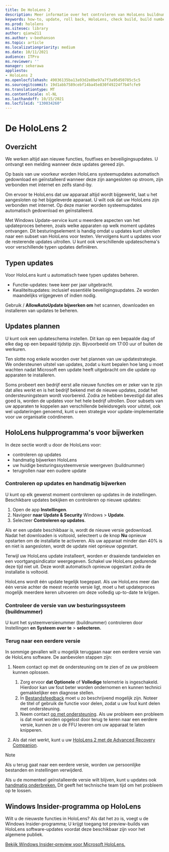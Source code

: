```yaml
---
title: De HoloLens 2
description: Meer informatie over het controleren van HoloLens buildnummer, het up-to-date houden van apparaatupdates, het deelnemen aan het Insiders-programma en het terugdraaien van updates.
keywords: how-to, update, roll back, HoloLens, check build, build number
ms.prod: hololens
ms.sitesec: library
author: qianw211
ms.author: v-beehanson
ms.topic: article
ms.localizationpriority: medium
ms.date: 10/11/2021
audience: ITPro
ms.reviewer: ''
manager: sekerawa
appliesto:
- HoloLens 2
ms.openlocfilehash: 49036135ba13a93d2e8be97a7f3a95d50785c5c5
ms.sourcegitcommit: 19d1abb7589cebf14ba45e830f49224f7b4fcfe9
ms.translationtype: MT
ms.contentlocale: nl-NL
ms.lasthandoff: 10/15/2021
ms.locfileid: "130034260"
---
```

# <a name="update-hololens-2"></a>De HoloLens 2

## <a name="overview"></a>Overzicht

We werken altijd aan nieuwe functies, foutfixes en beveiligingsupdates. U ontvangt een melding wanneer deze updates gereed zijn.

Op basis van uw voorkeur worden HoloLens systeemupdates automatisch gedownload en geïnstalleerd wanneer deze zijn aangesloten op stroom, zijn verbonden met internet en zelfs stand-by.

Om ervoor te HoloLens dat uw apparaat altijd wordt bijgewerkt, laat u het aangesloten op het bijgeleverde apparaat. U wilt ook dat uw HoloLens zijn verbonden met internet. Op deze manier worden systeemupdates automatisch gedownload en geïnstalleerd. 

Met Windows Update-service kunt u meerdere aspecten van het updateproces beheren, zoals welke apparaten op welk moment updates ontvangen. Dit besturingselement is handig omdat u updates kunt uitrollen naar een subset van HoloLens voor testen. Vervolgens kunt u updates voor de resterende updates uitrollen. U kunt ook verschillende updateschema's voor verschillende typen updates definiëren.

## <a name="types-of-updates"></a>Typen updates

Voor HoloLens kunt u automatisch twee typen updates beheren.

- Functie-updates: twee keer per jaar uitgebracht.
- Kwaliteitsupdates: inclusief essentiële beveiligingsupdates. Ze worden maandelijks vrijgegeven of indien nodig.

Gebruik  / **AllowAutoUpdate bijwerken om** het scannen, downloaden en installeren van updates te beheren. 

## <a name="scheduling-updates"></a>Updates plannen

U kunt ook een updateschema instellen. Dit kan op een bepaalde dag of elke dag op een bepaald tijdstip zijn. Bijvoorbeeld om 17:00 uur of buiten de werkuren.

Ten slotte nog enkele woorden over het plannen van uw updatestrategie. We ondersteunen uitstel van updates, zodat u kunt bepalen hoe lang u moet wachten nadat Microsoft een update heeft uitgebracht om die update op apparaten te installeren.

Soms probeert een bedrijf eerst alle nieuwe functies om er zeker van te zijn dat alles werkt en is het bedrijf bekend met de nieuwe updates, zodat het ondersteuningsteam wordt voorbereid. Zodra ze hebben bevestigd dat alles goed is, worden de updates voor het hele bedrijf uitrollen. Door subsets van uw apparaten te koppelen aan verschillende beleidsregels voor uitstel, ook wel updateringen genoemd, kunt u een strategie voor update-implementatie voor uw organisatie coördineren.

## <a name="hololens-update-tools"></a>HoloLens hulpprogramma's voor bijwerken

In deze sectie wordt u door de HoloLens voor:

- controleren op updates
- handmatig bijwerken HoloLens
- uw huidige besturingssysteemversie weergeven (buildnummer)
- terugrollen naar een oudere update

### <a name="check-for-updates-and-manually-update"></a>Controleren op updates en handmatig bijwerken

U kunt op elk gewenst moment controleren op updates in de instellingen.  Beschikbare updates bekijken en controleren op nieuwe updates:

1. Open de app **Instellingen**.
1. Navigeer **naar Update & Security** Windows  >  **Update**.
1. Selecteer **Controleren op updates**.

Als er een update beschikbaar is, wordt de nieuwe versie gedownload. Nadat het downloaden is voltooid, selecteert u de knop **Nu** opnieuw opstarten om de installatie te activeren. Als uw apparaat minder dan 40% is en niet is aangesloten, wordt de update niet opnieuw opgestart.

Terwijl uw HoloLens update installeert, worden er draaiende tandwielen en een voortgangsindicator weergegeven. Schakel uw HoloLens gedurende deze tijd niet uit. Deze wordt automatisch opnieuw opgestart zodra de installatie is voltooid.

HoloLens wordt één update tegelijk toegepast.  Als uw HoloLens meer dan één versie achter de meest recente versie ligt, moet u het updateproces mogelijk meerdere keren uitvoeren om deze volledig up-to-date te krijgen.

### <a name="check-your-operating-system-version-build-number"></a>Controleer de versie van uw besturingssysteem (buildnummer)

U kunt het systeemversienummer (buildnummer) controleren door Instellingen **en** **Systeem over te**  >  **selecteren.**

### <a name="go-back-to-a-previous-version"></a>Terug naar een eerdere versie

In sommige gevallen wilt u mogelijk teruggaan naar een eerdere versie van de HoloLens software. De aanbevolen stappen zijn:

1. Neem contact op met de ondersteuning om te zien of ze uw probleem kunnen oplossen.
    1. Zorg ervoor **dat Optionele** of **Volledige** telemetrie is ingeschakeld. Hierdoor kan uw fout beter worden ondernomen en kunnen technici gemakkelijker een diagnose stellen.
    1. In [Bestandsfeedback](hololens-feedback.md) moet u zo beschrijvend mogelijk zijn. Noteer de titel of gebruik de functie voor delen, zodat u uw fout kunt delen met ondersteuning.
    1. Neem contact [op met ondersteuning](https://aka.ms/hlsupport). Als uw probleem een probleem is dat moet worden opgelost door terug te keren naar een eerdere versie, kunnen ze u de FFU leveren om uw apparaat te laten knipperen.

1. Als dat niet werkt, kunt u uw [HoloLens 2 met de Advanced Recovery Companion](hololens-recovery.md#clean-reflash-the-device).

> [!NOTE]
> Als u terug gaat naar een eerdere versie, worden uw persoonlijke bestanden en instellingen verwijderd.

Als u de momenteel geïnstalleerde versie wilt blijven, kunt u updates ook [handmatig onderbreken.](hololens-updates.md#pause-updates-via-device) Dit geeft het technische team tijd om het probleem op te lossen.

## <a name="windows-insider-program-on-hololens"></a>Windows Insider-programma op HoloLens

Wilt u de nieuwste functies in HoloLens?  Als dat het zo is, voegt u de Windows Insider-programma; U krijgt toegang tot preview-builds van HoloLens software-updates voordat deze beschikbaar zijn voor het algemene publiek.

[Bekijk Windows Insider-preview voor Microsoft HoloLens.](hololens-insider.md)